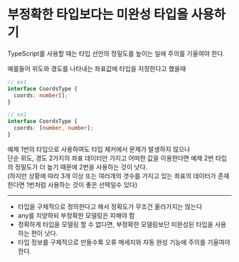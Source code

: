 # 부정확한 타입보다는 미완성 타입을 사용하기

TypeScript를 사용할 때는 타입 선언의 정밀도를 높이는 일에 주의를 기울여야 한다.

예를들어 위도와 경도를 나타내는 좌표값에 타입을 지정한다고 했을때

```ts
// ex1
interface CoordsType {
  coords: number[];
}

// ex2
interface CoordsType {
  coords: [number, number];
}
```

예제 1번의 타입으로 사용하여도 타입 체커에서 문제가 발생하지 않으나
</br>
단순 위도, 경도 2가지의 좌표 데이터만 가지고 어떠한 값을 이용한다면 예제 2번 타입의 정밀도가 더 높기 때문에 2번을 사용하는 것이 낫다.
</br>
(하지만 상황에 따라 3개 이상 또는 여러개의 갯수를 가지고 있는 좌표의 데이터가 존재한다면 1번처럼 사용하는 것이 좋은 선택일수 있다)

---

- 타입을 구체적으로 정의한다고 해서 정확도가 무조건 올라가지는 않는다
- any를 지양하되 부정확한 모델링은 피해야 함
- 정확하게 타입을 모델링 할 수 없다면, 부정확한 모델링보단 미완성된 타입을 사용하는 편이 낫다.
- 타입 정보를 구체적으로 만들수록 오류 메세지와 자동 완성 기능에 주의를 기울여야한다.
